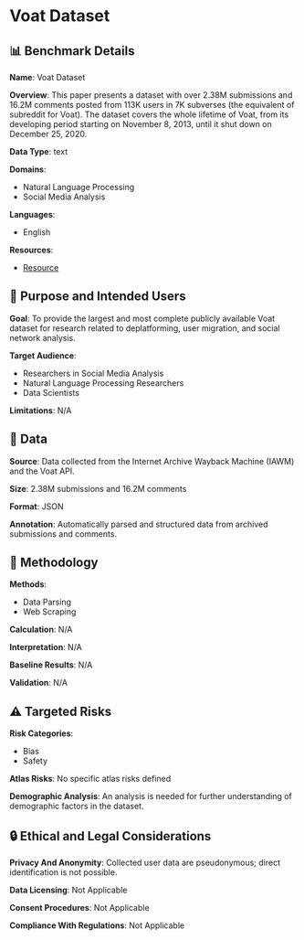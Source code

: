 # Voat Dataset

## 📊 Benchmark Details

**Name**: Voat Dataset

**Overview**: This paper presents a dataset with over 2.38M submissions and 16.2M comments posted from 113K users in 7K subverses (the equivalent of subreddit for Voat). The dataset covers the whole lifetime of Voat, from its developing period starting on November 8, 2013, until it shut down on December 25, 2020.

**Data Type**: text

**Domains**:
- Natural Language Processing
- Social Media Analysis

**Languages**:
- English

**Resources**:
- [Resource](https://zenodo.org/record/5841668)

## 🎯 Purpose and Intended Users

**Goal**: To provide the largest and most complete publicly available Voat dataset for research related to deplatforming, user migration, and social network analysis.

**Target Audience**:
- Researchers in Social Media Analysis
- Natural Language Processing Researchers
- Data Scientists

**Limitations**: N/A

## 💾 Data

**Source**: Data collected from the Internet Archive Wayback Machine (IAWM) and the Voat API.

**Size**: 2.38M submissions and 16.2M comments

**Format**: JSON

**Annotation**: Automatically parsed and structured data from archived submissions and comments.

## 🔬 Methodology

**Methods**:
- Data Parsing
- Web Scraping

**Calculation**: N/A

**Interpretation**: N/A

**Baseline Results**: N/A

**Validation**: N/A

## ⚠️ Targeted Risks

**Risk Categories**:
- Bias
- Safety

**Atlas Risks**:
No specific atlas risks defined

**Demographic Analysis**: An analysis is needed for further understanding of demographic factors in the dataset.

## 🔒 Ethical and Legal Considerations

**Privacy And Anonymity**: Collected user data are pseudonymous; direct identification is not possible.

**Data Licensing**: Not Applicable

**Consent Procedures**: Not Applicable

**Compliance With Regulations**: Not Applicable
